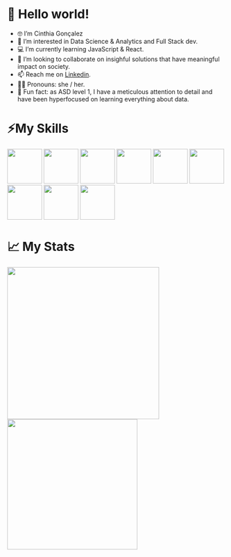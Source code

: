 # 👋 Hello world!

- 🤓 I’m Cinthia Gonçalez
- 👀 I’m interested in Data Science & Analytics and Full Stack dev.
- 💻 I’m currently learning JavaScript & React. 
- 💞️ I’m looking to collaborate on insighful solutions that have meaningful impact on society.
- 📫 Reach me on [Linkedin](www.linkedin.com/in/cinthia-g-8145532ab).
- 🏳️‍🌈 Pronouns: she / her.
- 🧩 Fun fact: as ASD level 1, I have a meticulous attention to detail and have been hyperfocused on learning everything about data.


# ⚡My Skills

<img src="https://cdn.jsdelivr.net/gh/devicons/devicon@latest/icons/python/python-original-wordmark.svg" width="80px"/> <img src="https://cdn.jsdelivr.net/gh/devicons/devicon@latest/icons/pandas/pandas-original-wordmark.svg" width="80px" />  <img src="https://cdn.jsdelivr.net/gh/devicons/devicon@latest/icons/matplotlib/matplotlib-plain-wordmark.svg" width="80px" />   <img src="https://cdn.jsdelivr.net/gh/devicons/devicon@latest/icons/numpy/numpy-plain-wordmark.svg" width="80px" />   <img src="https://cdn.jsdelivr.net/gh/devicons/devicon@latest/icons/mysql/mysql-original-wordmark.svg" width="80px"/>  <img src="https://cdn.jsdelivr.net/gh/devicons/devicon@latest/icons/postgresql/postgresql-plain-wordmark.svg" width="80px"/>      <img src="https://cdn.jsdelivr.net/gh/devicons/devicon@latest/icons/git/git-plain-wordmark.svg" width="80px"/> <img src="https://cdn.jsdelivr.net/gh/devicons/devicon@latest/icons/html5/html5-plain-wordmark.svg" width="80px"/>     <img src="https://cdn.jsdelivr.net/gh/devicons/devicon@latest/icons/css3/css3-plain-wordmark.svg" width="80px"/> 
          


# 📈 My Stats

<p align="left" ><a href="https://github-readme-stats.vercel.app/api?username=cinthiagon&count_private=true&theme=prussian&show_icons=true">
  <img align="left" src="https://github-readme-stats.vercel.app/api?username=cinthiagon&count_private=true&theme=prussian&show_icons=true" width="350px"<br> </a> <a href="https://github-readme-stats.vercel.app/api/top-langs/?username=cinthiagon&theme=prussian">
    <img align="center" src="https://github-readme-stats.vercel.app/api/top-langs/?username=cinthiagon&theme=prussian" width="300px"/>
</a></p>

<!---
cinthiagon/cinthiagon is a ✨ special ✨ repository because its `README.md` (this file) appears on your GitHub profile.
You can click the Preview link to take a look at your changes.
--->
